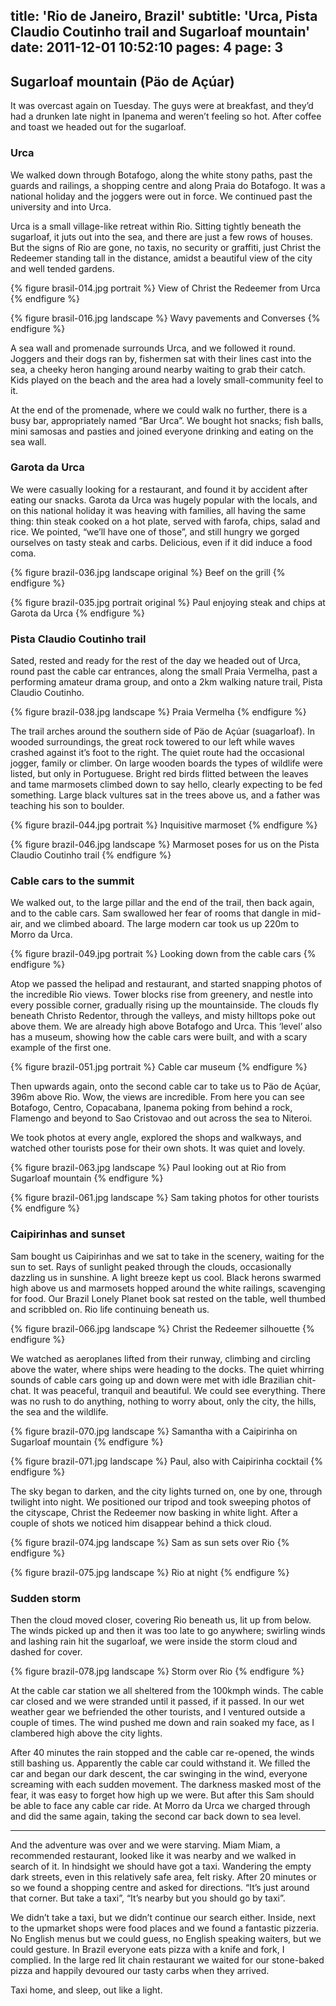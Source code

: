 title: 'Rio de Janeiro, Brazil'
subtitle: 'Urca, Pista Claudio Coutinho trail and Sugarloaf mountain'
date: 2011-12-01 10:52:10
pages: 4
page: 3
---

## Sugarloaf mountain (Päo de Açúar)

It was overcast again on Tuesday. The guys were at breakfast, and they’d had a drunken late night in Ipanema and weren’t feeling so hot. After coffee and toast we headed out for the sugarloaf.

### Urca

We walked down through Botafogo, along the white stony paths, past the guards and railings, a shopping centre and along Praia do Botafogo. It was a national holiday and the joggers were out in force. We continued past the university and into Urca.

Urca is a small village-like retreat within Rio. Sitting tightly beneath the sugarloaf, it juts out into the sea, and there are just a few rows of houses. But the signs of Rio are gone, no taxis, no security or graffiti, just Christ the Redeemer standing tall in the distance, amidst a beautiful view of the city and well tended gardens.

{% figure brasil-014.jpg portrait %}
View of Christ the Redeemer from Urca
{% endfigure %}

{% figure brasil-016.jpg landscape %}
Wavy pavements and Converses
{% endfigure %}

A sea wall and promenade surrounds Urca, and we followed it round. Joggers and their dogs ran by, fishermen sat with their lines cast into the sea, a cheeky heron hanging around nearby waiting to grab their catch. Kids played on the beach and the area had a lovely small-community feel to it.

At the end of the promenade, where we could walk no further, there is a busy bar, appropriately named “Bar Urca”. We bought hot snacks; fish balls, mini samosas and pasties and joined everyone drinking and eating on the sea wall.

### Garota da Urca

We were casually looking for a restaurant, and found it by accident after eating our snacks. Garota da Urca was hugely popular with the locals, and on this national holiday it was heaving with families, all having the same thing: thin steak cooked on a hot plate, served with farofa, chips, salad and rice. We pointed, “we’ll have one of those”, and still hungry we gorged ourselves on tasty steak and carbs. Delicious, even if it did induce a food coma.

{% figure brazil-036.jpg landscape original %}
Beef on the grill
{% endfigure %}

{% figure brazil-035.jpg portrait original %}
Paul enjoying steak and chips at Garota da Urca
{% endfigure %}

### Pista Claudio Coutinho trail

Sated, rested and ready for the rest of the day we headed out of Urca, round past the cable car entrances, along the small Praia Vermelha, past a performing amateur drama group, and onto a 2km walking nature trail, Pista Claudio Coutinho.

{% figure brazil-038.jpg landscape %}
Praia Vermelha
{% endfigure %}

The trail arches around the southern side of Päo de Açúar (suagarloaf). In wooded surroundings, the great rock towered to our left while waves crashed against it’s foot to the right. The quiet route had the occasional jogger, family or climber. On large wooden boards the types of wildlife were listed, but only in Portuguese. Bright red birds flitted between the leaves and tame marmosets climbed down to say hello, clearly expecting to be fed something. Large black vultures sat in the trees above us, and a father was teaching his son to boulder.

{% figure brazil-044.jpg portrait %}
Inquisitive marmoset
{% endfigure %}

{% figure brazil-046.jpg landscape %}
Marmoset poses for us on the Pista Claudio Coutinho trail
{% endfigure %}

### Cable cars to the summit

We walked out, to the large pillar and the end of the trail, then back again, and to the cable cars. Sam swallowed her fear of rooms that dangle in mid-air, and we climbed aboard. The large modern car took us up 220m to Morro da Urca.

{% figure brazil-049.jpg portrait %}
Looking down from the cable cars
{% endfigure %}

Atop we passed the helipad and restaurant, and started snapping photos of the incredible Rio views. Tower blocks rise from greenery, and nestle into every possible corner, gradually rising up the mountainside. The clouds fly beneath Christo Redentor, through the valleys, and misty hilltops poke out above them. We are already high above Botafogo and Urca. This ‘level’ also has a museum, showing how the cable cars were built, and with a scary example of the first one.

{% figure brazil-051.jpg portrait %}
Cable car museum
{% endfigure %}

Then upwards again, onto the second cable car to take us to Päo de Açúar, 396m above Rio. Wow, the views are incredible. From here you can see Botafogo, Centro, Copacabana, Ipanema poking from behind a rock, Flamengo and beyond to Sao Cristovao and out across the sea to Niteroi.

We took photos at every angle, explored the shops and walkways, and watched other tourists pose for their own shots. It was quiet and lovely.

{% figure brazil-063.jpg landscape %}
Paul looking out at Rio from Sugarloaf mountain
{% endfigure %}

{% figure brazil-061.jpg landscape %}
Sam taking photos for other tourists
{% endfigure %}

### Caipirinhas and sunset

Sam bought us Caipirinhas and we sat to take in the scenery, waiting for the sun to set. Rays of sunlight peaked through the clouds, occasionally dazzling us in sunshine. A light breeze kept us cool. Black herons swarmed high above us and marmosets hopped around the white railings, scavenging for food. Our Brazil Lonely Planet book sat rested on the table, well thumbed and scribbled on. Rio life continuing beneath us.

{% figure brazil-066.jpg landscape %}
Christ the Redeemer silhouette
{% endfigure %}

We watched as aeroplanes lifted from their runway, climbing and circling above the water, where ships were heading to the docks. The quiet whirring sounds of cable cars going up and down were met with idle Brazilian chit-chat. It was peaceful, tranquil and beautiful. We could see everything. There was no rush to do anything, nothing to worry about, only the city, the hills, the sea and the wildlife.

{% figure brazil-070.jpg landscape %}
Samantha with a Caipirinha on Sugarloaf mountain
{% endfigure %}

{% figure brazil-071.jpg landscape %}
Paul, also with Caipirinha cocktail
{% endfigure %}

The sky began to darken, and the city lights turned on, one by one, through twilight into night. We positioned our tripod and took sweeping photos of the cityscape, Christ the Redeemer now basking in white light. After a couple of shots we noticed him disappear behind a thick cloud.

{% figure brazil-074.jpg landscape %}
Sam as sun sets over Rio
{% endfigure %}

{% figure brazil-075.jpg landscape %}
Rio at night
{% endfigure %}

### Sudden storm

Then the cloud moved closer, covering Rio beneath us, lit up from below. The winds picked up and then it was too late to go anywhere; swirling winds and lashing rain hit the sugarloaf, we were inside the storm cloud and dashed for cover.

{% figure brazil-078.jpg landscape %}
Storm over Rio
{% endfigure %}

At the cable car station we all sheltered from the 100kmph winds. The cable car closed and we were stranded until it passed, if it passed. In our wet weather gear we befriended the other tourists, and I ventured outside a couple of times. The wind pushed me down and rain soaked my face, as I clambered high above the city lights.

After 40 minutes the rain stopped and the cable car re-opened, the winds still bashing us. Apparently the cable car could withstand it. We filled the car and began our dark descent, the car swinging in the wind, everyone screaming with each sudden movement. The darkness masked most of the fear, it was easy to forget how high up we were. But after this Sam should be able to face any cable car ride. At Morro da Urca we charged through and did the same again, taking the second car back down to sea level.

---

And the adventure was over and we were starving. Miam Miam, a recommended restaurant, looked like it was nearby and we walked in search of it. In hindsight we should have got a taxi. Wandering the empty dark streets, even in this relatively safe area, felt risky. After 20 minutes or so we found a shopping centre and asked for directions. “It’s just around that corner. But take a taxi”, “It’s nearby but you should go by taxi”.

We didn’t take a taxi, but we didn’t continue our search either. Inside, next to the upmarket shops were food places and we found a fantastic pizzeria. No English menus but we could guess, no English speaking waiters, but we could gesture. In Brazil everyone eats pizza with a knife and fork, I complied. In the large red lit chain restaurant we waited for our stone-baked pizza and happily devoured our tasty carbs when they arrived.

Taxi home, and sleep, out like a light.
